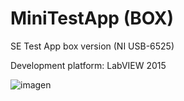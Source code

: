 # MiniTestApp (BOX)
 SE Test App box version (NI USB-6525)

 Development platform: LabVIEW 2015

![imagen](https://github.com/rnt-code/MiniTestApp-BOX-/assets/51080618/7178065b-2fa5-4559-b65c-c5cf419e2a3b)
